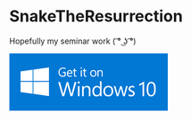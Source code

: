 ﻿# SnakeTheResurrection

Hopefully my seminar work ( ͡° ͜ʖ ͡°)

[![Get it on Windows 10][store]](https://www.microsoft.com/store/apps/9p09mtfklgd4?ocid=badge)

[store]: GetItOnWindows10.png
